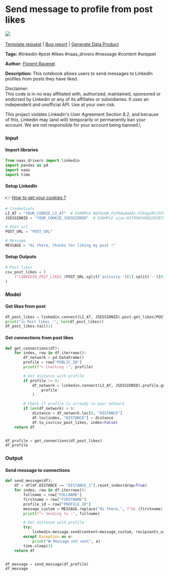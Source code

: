 # Send message to profile from post likes

[![](https://naasai-public.s3.eu-west-3.amazonaws.com/Open\_in\_Naas\_Lab.svg)](https://app.naas.ai/user-redirect/naas/downloader?url=https://raw.githubusercontent.com/jupyter-naas/awesome-notebooks/master/LinkedIn/LinkedIn\_Send\_message\_to\_profile\_from\_post\_likes.ipynb)\
\
[Template request](https://github.com/jupyter-naas/awesome-notebooks/issues/new?assignees=\&labels=\&template=template-request.md\&title=Tool+-+Action+of+the+notebook+) | [Bug report](https://github.com/jupyter-naas/awesome-notebooks/issues/new?assignees=\&labels=bug\&template=bug\_report.md\&title=LinkedIn+-+Send+message+to+profile+from+post+likes:+Error+short+description) | [Generate Data Product](https://app.naas.ai/user-redirect/naas/downloader?url=https://raw.githubusercontent.com/jupyter-naas/awesome-notebooks/master/Naas/Naas\_Start\_data\_product.ipynb)

**Tags:** #linkedin #post #likes #naas\_drivers #message #content #snippet

**Author:** [Florent Ravenel](https://www.linkedin.com/in/florent-ravenel/)

**Description:** This notebook allows users to send messages to LinkedIn profiles from posts they have liked.

Disclaimer:\
This code is in no way affiliated with, authorized, maintained, sponsored or endorsed by Linkedin or any of its affiliates or subsidiaries. It uses an independent and unofficial API. Use at your own risk.

This project violates Linkedin's User Agreement Section 8.2, and because of this, Linkedin may (and will) temporarily or permanently ban your account. We are not responsible for your account being banned.\


### Input

#### Import libraries

```python
from naas_drivers import linkedin
import pandas as pd
import naas
import time
```

#### Setup LinkedIn

👉 [How to get your cookies ?](https://www.notion.so/LinkedIn-driver-Get-your-cookies-d20a8e7e508e42af8a5b52e33f3dba75)

```python
# Credentials
LI_AT = "YOUR_COOKIE_LI_AT"  # EXAMPLE AQFAzQN_PLPR4wAAAXc-FCKmgiMit5FLdY1af3-2
JSESSIONID = "YOUR_COOKIE_JSESSIONID"  # EXAMPLE ajax:8379907400220387585

# Post url
POST_URL = "POST_URL"

# Message
MESSAGE = "Hi there, thanks for liking my post !"
```

#### Setup Outputs

```python
# Post likes
csv_post_likes = (
    f"LINKEDIN_POST_LIKES_{POST_URL.split('activity-')[1].split('-')[0]}.csv"
)
```

### Model

#### Get likes from post

```python
df_post_likes = linkedin.connect(LI_AT, JSESSIONID).post.get_likes(POST_URL)
print("👍 Post likes :", len(df_post_likes))
df_post_likes.tail(1)
```

#### Get connections from post likes

```python
def get_connections(df):
    for index, row in df.iterrows():
        df_network = pd.DataFrame()
        profile = row["PUBLIC_ID"]
        print(f"➡️ Checking :", profile)

        # Get distance with profile
        if profile != 0:
            df_network = linkedin.connect(LI_AT, JSESSIONID).profile.get_network(
                profile
            )

        # Check if profile is already in your network
        if len(df_network) > 0:
            distance = df_network.loc[0, "DISTANCE"]
            df.loc[index, "DISTANCE"] = distance
            df.to_csv(csv_post_likes, index=False)
    return df


df_profile = get_connections(df_post_likes)
df_profile
```

### Output

#### Send message to connections

```python
def send_message(df):
    df = df[df.DISTANCE == "DISTANCE_1"].reset_index(drop=True)
    for index, row in df.iterrows():
        fullname = row["FULLNAME"]
        firstname = row["FIRSTNAME"]
        profile_id = row["PROFILE_ID"]
        message_custom = MESSAGE.replace("Hi there,", f"Hi {firstname},")
        print(f"➡️ Sending to :", fullname)

        # Get distance with profile
        try:
            linkedin.message.send(content=message_custom, recipients_url=profile_id)
        except Exception as e:
            print("❌ Message not sent", e)
        time.sleep(3)
    return df


df_message = send_message(df_profile)
df_message
```
